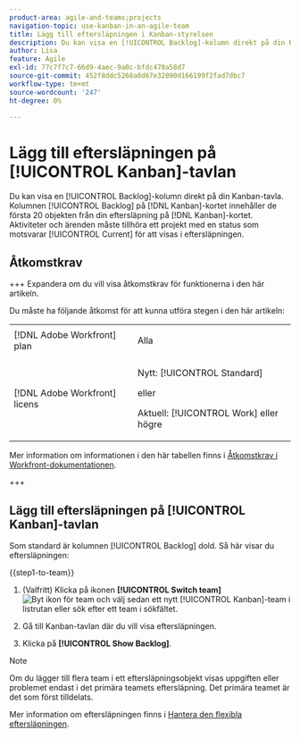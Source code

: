 ```yaml
---
product-area: agile-and-teams;projects
navigation-topic: use-kanban-in-an-agile-team
title: Lägg till eftersläpningen i Kanban-styrelsen
description: Du kan visa en [!UICONTROL Backlog]-kolumn direkt på din Kanban-tavla. Kolumnen [!UICONTROL Backlog] på  [!DNL Kanban] anslagstavlan innehåller de första 20 objekten från din eftersläpning på  [!DNL Kanban] anslagstavlan. Aktiviteter och ärenden måste tillhöra ett projekt med en status som motsvarar Aktuell för att visas i eftersläpningen.
author: Lisa
feature: Agile
exl-id: 77c7f7c7-66d9-4aec-9a0c-bfdc470a58d7
source-git-commit: 452f8ddc5268a0d67e32090d166199f2fad7dbc7
workflow-type: tm+mt
source-wordcount: '247'
ht-degree: 0%

---
```


# Lägg till eftersläpningen på [!UICONTROL Kanban]-tavlan

Du kan visa en [!UICONTROL Backlog]-kolumn direkt på din Kanban-tavla. Kolumnen [!UICONTROL Backlog] på [!DNL Kanban]-kortet innehåller de första 20 objekten från din eftersläpning på [!DNL Kanban]-kortet. Aktiviteter och ärenden måste tillhöra ett projekt med en status som motsvarar [!UICONTROL Current] för att visas i eftersläpningen.

## Åtkomstkrav

+++ Expandera om du vill visa åtkomstkrav för funktionerna i den här artikeln.

Du måste ha följande åtkomst för att kunna utföra stegen i den här artikeln:

<table style="table-layout:auto"> 
 <col> 
 </col> 
 <col> 
 </col> 
 <tbody> 
  <tr> 
   <td role="rowheader">[!DNL Adobe Workfront] plan</td> 
   <td> <p>Alla</p> </td> 
  </tr> 
  <tr> 
   <td role="rowheader">[!DNL Adobe Workfront] licens</td> 
   <td> <p>Nytt: [!UICONTROL Standard]</p> 
   eller
   <p>Aktuell: [!UICONTROL Work] eller högre</p> </td> 
  </tr>
 </tbody> 
</table>

Mer information om informationen i den här tabellen finns i [Åtkomstkrav i Workfront-dokumentationen](/help/quicksilver/administration-and-setup/add-users/access-levels-and-object-permissions/access-level-requirements-in-documentation.md).

+++

## Lägg till eftersläpningen på [!UICONTROL Kanban]-tavlan

Som standard är kolumnen [!UICONTROL Backlog] dold. Så här visar du eftersläpningen:

{{step1-to-team}}

1. (Valfritt) Klicka på ikonen **[!UICONTROL Switch team]** ![Byt ikon för team](assets/switch-team-icon.png) och välj sedan ett nytt [!UICONTROL Kanban]-team i listrutan eller sök efter ett team i sökfältet.

1. Gå till Kanban-tavlan där du vill visa eftersläpningen.
1. Klicka på **[!UICONTROL Show Backlog]**.

>[!NOTE]
>
>Om du lägger till flera team i ett eftersläpningsobjekt visas uppgiften eller problemet endast i det primära teamets eftersläpning. Det primära teamet är det som först tilldelats.

Mer information om eftersläpningen finns i [Hantera den flexibla eftersläpningen](../../agile/work-in-an-agile-environment/manage-the-agile-backlog.md).
